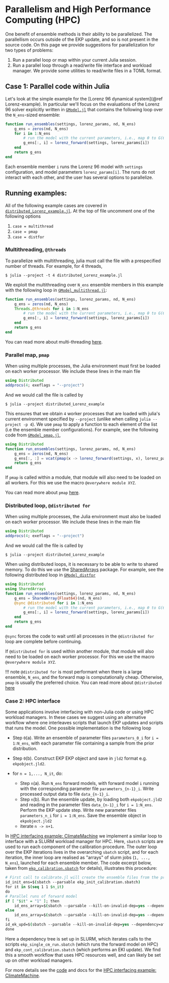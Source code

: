 # Parallelism and High Performance Computing (HPC)

One benefit of ensemble methods is their ability to be parallelized. The parallellism occurs outside of the EKP update, and so is not present in the source code. On this page we provide suggestions for parallelization for two types of problems:
1. Run a parallel loop or map within your current Julia session.
2. Run a parallel loop through a read/write file interface and workload manager. We provide some utilities to read/write files in a TOML format.

## Case 1: Parallel code within Julia
Let's look at the simple example for the [Lorenz 96 dynamical system](@ref Lorenz-example). In particular we'll focus on the evaluations of the Lorenz 96 solver explicitly written in [`GModel.jl`](https://github.com/CliMA/EnsembleKalmanProcesses.jl/blob/main/examples/Lorenz/GModel.jl) that contains the following loop over the `N_ens`-sized ensemble:

```julia
function run_ensembles(settings, lorenz_params, nd, N_ens)
    g_ens = zeros(nd, N_ens)
    for i in 1:N_ens
        # run the model with the current parameters, i.e., map θ to G(θ)
        g_ens[:, i] = lorenz_forward(settings, lorenz_params[i])
    end
    return g_ens
end
```
Each ensemble member `i` runs the Lorenz 96 model with `settings` configuration, and model parameters `lorenz_params[i]`. The runs do not interact with each other, and the user has several options to parallelize.

## Running examples:
All of the following example cases are covered in [`distributed_Lorenz_example.jl`](https://github.com/CliMA/EnsembleKalmanProcesses.jl/blob/main/examples/Lorenz/distributed_Lorenz_example.jl). At the top of file uncomment one of the following options
1. `case = multithread` 
2. `case = pmap` 
3. `case = distfor` 

### Multithreading, `@threads`

To parallelize with multithreading, julia must call the file with a prespecified number of threads. For example, for 4 threads, 
```
$ julia --project -t 4 distributed_Lorenz_example.jl
```
We exploit the multithreading over `N_ens` ensemble members in this example with the following loop in [`GModel_multithread.jl`](https://github.com/CliMA/EnsembleKalmanProcesses.jl/blob/main/examples/Lorenz/GModel_multithread.jl):
```julia
function run_ensembles(settings, lorenz_params, nd, N_ens)
    g_ens = zeros(nd, N_ens)
    Threads.@threads for i in 1:N_ens
        # run the model with the current parameters, i.e., map θ to G(θ)
        g_ens[:, i] = lorenz_forward(settings, lorenz_params[i])
    end
    return g_ens
end
```
You can read more about multi-threading [here](https://docs.julialang.org/en/v1/manual/multi-threading/).

### Parallel map, `pmap`
When using multiple processes, the Julia environment must first be loaded on each worker processor. We include these lines in the main file
```julia
using Distributed
addprocs(4; exeflags = "--project")
```
And we would call the file is called by
```
$ julia --project distributed_Lorenz_example
```
This ensures that we obtain `4` worker processes that are loaded with julia's current environment specified by `--project` (unlike when calling `julia --project -p 4`). We use  `pmap` to apply a function to each element of the list (i.e the ensemble member configurations). For example, see the following code from [`GModel_pmap.jl`](https://github.com/CliMA/EnsembleKalmanProcesses.jl/blob/main/examples/Lorenz/GModel_pmap.jl),
```julia
using Distributed
function run_ensembles(settings, lorenz_params, nd, N_ens)
    g_ens = zeros(nd, N_ens)
    g_ens[:, :] = vcat(pmap(x -> lorenz_forward(settings, x), lorenz_params)...)
    return g_ens
end
```
If `pmap` is called within a module, that module will also need to be loaded on all workers. For this we use the macro `@everywhere module XYZ`.

You can read more about `pmap` [here](https://docs.julialang.org/en/v1/manual/distributed-computing/#Parallel-Map-and-Loops).

### Distributed loop, `@distributed for` 
When using multiple processes, the Julia environment must also be loaded on each worker processor. We include these lines in the main file
```julia
using Distributed
addprocs(4; exeflags = "--project")
```
And we would call the file is called by
```
$ julia --project distributed_Lorenz_example
```
When using distributed loops, it is necessary to be able to write to shared memory. To do this we use the [SharedArrays](https://docs.julialang.org/en/v1/manual/distributed-computing/#man-shared-arrays) package. For example, see the following distributed loop in [`GModel_distfor`](https://github.com/CliMA/EnsembleKalmanProcesses.jl/blob/main/examples/Lorenz/GModel_distfor.jl) 
```julia
using Distributed
using SharedArrays
function run_ensembles(settings, lorenz_params, nd, N_ens)
    g_ens = SharedArray{Float64}(nd, N_ens)
    @sync @distributed for i in 1:N_ens
        # run the model with the current parameters, i.e., map θ to G(θ)
        g_ens[:, i] = lorenz_forward(settings, lorenz_params[i])
    end
    return g_ens
end
```
`@sync` forces the code to wait until all processes in the `@distributed for` loop are complete before continuing.

If `@distributed for` is used within another module, that module will also need to be loaded on each worker processor. For this we use the macro `@everywhere module XYZ`.

!!! note
    `@distributed for` is most performant when there is a large ensemble, `N_ens`, and the forward map is computationally cheap. Otherwise, `pmap` is usually the preferred choice.
You can read more about `@distributed` [here](https://docs.julialang.org/en/v1/manual/distributed-computing/#Parallel-Map-and-Loops)

### Case 2: HPC interface
Some applications involve interfacing with non-Julia code or using HPC workload managers. In these cases we suggest using an alternative workflow where one interleaves scripts that launch EKP updates and scripts that runs the model. One possible implementation is the following loop
- Step `0`(a). Write an ensemble of parameter files `parameters_0_i` for `i = 1:N_ens`, with each parameter file containing a sample from the prior distribution.
- Step `0`(b). Construct EKP EKP object and save in `jld2` format e.g. `ekpobject.jld2`.

- for `n = 1,..., N_it`, do:
  - Step `n`(a). Run `N_ens` forward models, with forward model `i` running with the corresponding parameter file `parameters_{n-1}_i`. Write processed output data to file `data_{n-1}_i`.
  - Step `n`(b). Run the ensemble update, by loading both `ekpobject.jld2` and reading in the parameter files `data_{n-1}_i` for `i = 1:N_ens`. Perform the EKP update step. Write new parameter files `parameters_n_i` for `i = 1:N_ens`. Save the ensemble object in `ekpobject.jld2`
  - iterate `n -> n+1`.


In [HPC interfacing example: ClimateMachine](@ref) we implement a similar loop to interface with a SLURM workload manager for HPC. Here, `sbatch` scripts are used to run each component of the calibration procedure. The outer loop over the EKP iterations lives in the overarching `sbatch` script, and for each iteration, the inner loop are realised as "arrays" of slurm jobs (`1, ..., N_ens`), launched for each ensemble member. The code excerpt below, taken from [`ekp_calibration.sbatch`](https://github.com/CliMA/EnsembleKalmanProcesses.jl/blob/main/examples/ClimateMachine/ekp_calibration.sbatch) for details), illustrates this procedure:
```csh
# First call to calibrate.jl will create the ensemble files from the priors
id_init_ens=$(sbatch --parsable ekp_init_calibration.sbatch)
for it in $(seq 1 1 $n_it)
do
# Parallel runs of forward model
if [ "$it" = "1" ]; then
    id_ens_array=$(sbatch --parsable --kill-on-invalid-dep=yes --dependency=afterok:$id_init_ens --array=1-$n ekp_single_cm_run.sbatch $it)
else
    id_ens_array=$(sbatch --parsable --kill-on-invalid-dep=yes --dependency=afterok:$id_ek_upd --array=1-$n ekp_single_cm_run.sbatch $it)
fi
id_ek_upd=$(sbatch --parsable --kill-on-invalid-dep=yes --dependency=afterok:$id_ens_array --export=n=$n ekp_cont_calibration.sbatch $it)
done
```
Here a dependency tree is set up in SLURM, which iterates calls to the scripts `ekp_single_cm_run.sbatch` (which runs the forward model on HPC) and `ekp_cont_calibration.sbatch` (which performs an EKI update). We find this a smooth workflow that uses HPC resources well, and can likely be set up on other workload managers.

For more details see the [code](https://github.com/CliMA/EnsembleKalmanProcesses.jl/tree/main/examples/ClimateMachine) and docs for the [HPC interfacing example: ClimateMachine](@ref).

 
